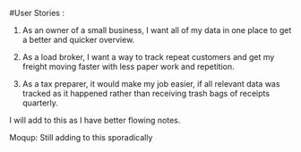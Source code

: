 #User Stories :
	
1. As an owner of a small business, I want all of my data in one place to get a better and quicker overview.

2. As a load broker, I want a way to track repeat customers and get my freight moving faster with less paper work and repetition.

3. As a tax preparer, it would make my job easier, if all relevant data was tracked as it happened rather than receiving trash bags of receipts quarterly.

I will add to this as I have better flowing notes.

Moqup: Still adding to this sporadically